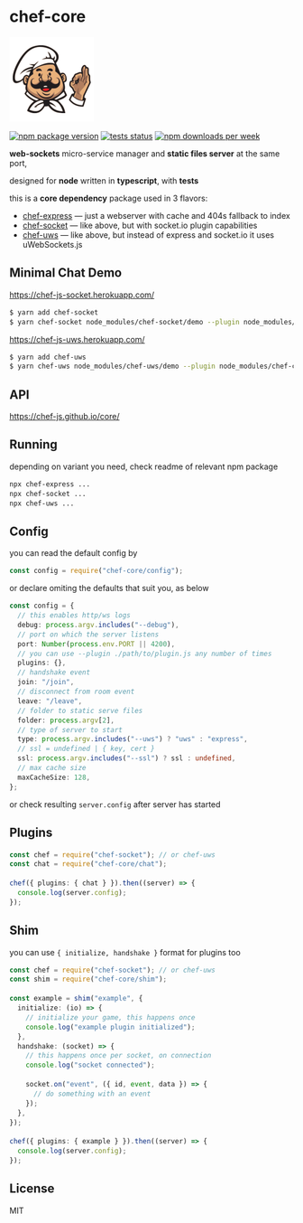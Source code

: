 # chef-core

<img style="max-width: 100%;" src="https://raw.githubusercontent.com/chef-js/express/main/chef.png" width="150" />

[<img src="https://badge.fury.io/js/chef-core.svg" alt="npm package version" />](https://badge.fury.io/js/chef-core) [<img src="https://circleci.com/gh/chef-js/core.svg?style=shield" alt="tests status" />](https://circleci.com/gh/chef-js/core) [<img src="https://img.shields.io/npm/dw/chef-core.svg?color=success" alt="npm downloads per week" />](https://www.npmts.com/package/chef-core)

**web-sockets** micro-service manager and **static files server** at the same port,

designed for **node** written in **typescript**, with **tests**

this is a **core dependency** package used in 3 flavors:

- [chef-express](https://npmjs.com/package/chef-express) — just a webserver with cache and 404s fallback to index
- [chef-socket](https://npmjs.com/package/chef-socket) — like above, but with socket.io plugin capabilities
- [chef-uws](https://npmjs.com/package/chef-uws) — like above, but instead of express and socket.io it uses uWebSockets.js

## Minimal Chat Demo

https://chef-js-socket.herokuapp.com/

```bash
$ yarn add chef-socket
$ yarn chef-socket node_modules/chef-socket/demo --plugin node_modules/chef-core/chat.js
```

https://chef-js-uws.herokuapp.com/

```bash
$ yarn add chef-uws
$ yarn chef-uws node_modules/chef-uws/demo --plugin node_modules/chef-core/chat.js
```

## API

https://chef-js.github.io/core/

## Running

depending on variant you need, check readme of relevant npm package

```bash
npx chef-express ...
npx chef-socket ...
npx chef-uws ...
```

## Config

you can read the default config by

```ts
const config = require("chef-core/config");
```

or declare omiting the defaults that suit you, as below

```ts
const config = {
  // this enables http/ws logs
  debug: process.argv.includes("--debug"),
  // port on which the server listens
  port: Number(process.env.PORT || 4200),
  // you can use --plugin ./path/to/plugin.js any number of times
  plugins: {},
  // handshake event
  join: "/join",
  // disconnect from room event
  leave: "/leave",
  // folder to static serve files
  folder: process.argv[2],
  // type of server to start
  type: process.argv.includes("--uws") ? "uws" : "express",
  // ssl = undefined | { key, cert }
  ssl: process.argv.includes("--ssl") ? ssl : undefined,
  // max cache size
  maxCacheSize: 128,
};
```

or check resulting `server.config` after server has started

## Plugins

```ts
const chef = require("chef-socket"); // or chef-uws
const chat = require("chef-core/chat");

chef({ plugins: { chat } }).then((server) => {
  console.log(server.config);
});
```

## Shim

you can use `{ initialize, handshake }` format for plugins too

```ts
const chef = require("chef-socket"); // or chef-uws
const shim = require("chef-core/shim");

const example = shim("example", {
  initialize: (io) => {
    // initialize your game, this happens once
    console.log("example plugin initialized");
  },
  handshake: (socket) => {
    // this happens once per socket, on connection
    console.log("socket connected");

    socket.on("event", ({ id, event, data }) => {
      // do something with an event
    });
  },
});

chef({ plugins: { example } }).then((server) => {
  console.log(server.config);
});
```

## License

MIT
